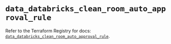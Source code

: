 # `data_databricks_clean_room_auto_approval_rule`

Refer to the Terraform Registry for docs: [`data_databricks_clean_room_auto_approval_rule`](https://registry.terraform.io/providers/databricks/databricks/1.86.0/docs/data-sources/clean_room_auto_approval_rule).
